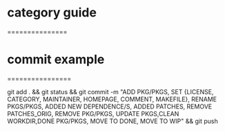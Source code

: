 # category guide
===============

# commit example
================

git add . && git status && git commit -m "ADD PKG/PKGS, SET {LICENSE, CATEGORY, MAINTAINER, HOMEPAGE, COMMENT, MAKEFILE}, RENAME PKGS/PKGS, ADDED NEW DEPENDENCE/S, ADDED PATCHES, REMOVE PATCHES_ORIG, REMOVE PKG/PKGS, UPDATE PKGS,CLEAN WORKDIR,DONE PKG/PKGS, MOVE TO DONE, MOVE TO WIP" && git push
